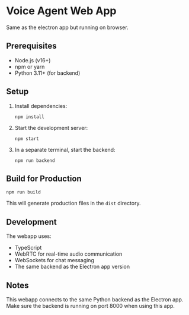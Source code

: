 # Voice Agent Web App

Same as the electron app but running on browser. 

## Prerequisites

- Node.js (v16+)
- npm or yarn
- Python 3.11+ (for backend)

## Setup

1. Install dependencies:
   ```
   npm install
   ```

2. Start the development server:
   ```
   npm start
   ```

3. In a separate terminal, start the backend:
   ```
   npm run backend
   ```

## Build for Production

```
npm run build
```

This will generate production files in the `dist` directory.

## Development

The webapp uses:
- TypeScript
- WebRTC for real-time audio communication
- WebSockets for chat messaging
- The same backend as the Electron app version

## Notes

This webapp connects to the same Python backend as the Electron app. 
Make sure the backend is running on port 8000 when using this app.
